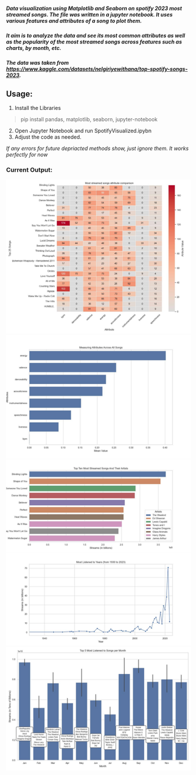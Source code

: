 ##### Data visualization using Matplotlib and Seaborn on spotify 2023 most streamed songs. The file was written in a jupyter notebook. It uses various features and attributes of a song to plot them. 
##### It aim is to analyze the data and see its most common attributes as well as the popularity of the most streamed songs across features such as charts, by month, etc.

##### The data was taken from https://www.kaggle.com/datasets/nelgiriyewithana/top-spotify-songs-2023.

## Usage:
1. Install the Libraries
> pip install pandas, matplotlib, seaborn, jupyter-notebook
2. Open Jupyter Notebook and run SpotifyVisualized.ipybn
3. Adjust the code as needed.

_If any errors for future depriacted methods show, just ignore them. It works perfectly for now_

### Current Output:
![5](https://github.com/I-Zaifa/Spotify2023DataVisualization/blob/main/Heatmap%20of%20Top25.jpg)
![1](https://github.com/I-Zaifa/Spotify2023DataVisualization/blob/main/Measuring%20Attributes.jpg)
![2](https://github.com/I-Zaifa/Spotify2023DataVisualization/blob/main/Top%20Ten%20songs%20and%20artists.jpg)
![3](https://github.com/I-Zaifa/Spotify2023DataVisualization/blob/main/Years%20Most%20Listened%20To.jpg)
![4](https://github.com/I-Zaifa/Spotify2023DataVisualization/blob/main/top_songs_per_month.jpg)



